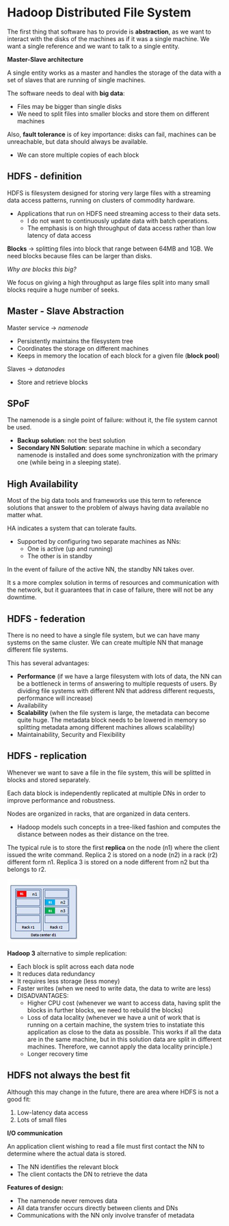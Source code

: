 # Hadoop Distributed File System

The first thing that software has to provide is **abstraction**, as we want to interact with the disks of the machines as if it was a single machine.
We want a single reference and we want to talk to a single entity.

**Master-Slave architecture** 

A single entity works as a master and handles the storage of the data with a set of slaves that are running of single machines.

The software needs to deal with **big data**:

- Files may be bigger than single disks
- We need to split files into smaller blocks and store them on different machines

Also, **fault tolerance** is of key importance: disks can fail, machines can be unreachable, but data should always be available.

- We can store multiple copies of each block

## HDFS - definition

HDFS is filesystem designed for storing very large files with a streaming data access patterns, running on clusters of commodity hardware.

- Applications that run on HDFS need streaming access to their data sets.
    - I do not want to continuously update data with batch operations.
    - The emphasis is on high throughput of data access rather than low latency of data access

**Blocks** -> splitting files into block that range between 64MB and 1GB.
We need blocks because files can be larger than disks.

*Why are blocks this big?*

We focus on giving a high throughput as large files split into many small blocks require a huge number of seeks. 

## Master - Slave Abstraction

Master service -> *namenode*

- Persistently maintains the filesystem tree
- Coordinates the storage on different machines
- Keeps in memory the location of each block for a given file (**block pool**)

Slaves -> *datanodes*

- Store and retrieve blocks

## SPoF

The namenode is a single point of failure: without it, the file system cannot be used.

- **Backup solution**: not the best solution
- **Secondary NN Solution**: separate machine in which a secondary namenode is installed and does some synchronization with the primary one (while being in a sleeping state).

## High Availability

Most of the big data tools and frameworks use this term to reference solutions that answer to the problem of always having data available no matter what.

HA indicates a system that can tolerate faults.

- Supported by configuring two separate machines as NNs:
    - One is active (up and running)
    - The other is in standby

In the event of failure of the active NN, the standby NN takes over.

It s a more complex solution in terms of resources and communication with the network, but it guarantees that in case of failure, there will not be any downtime.

## HDFS - federation

There is no need to have a single file system, but we can have many systems on the same cluster.
We can create multiple NN that manage different file systems.

This has several advantages:

- **Performance** (if we have a large filesystem with lots of data, the NN can be a bottleneck in terms of answering to multiple requests of users. By dividing file systems with different NN that address different requests, performance will increase)
- Availability
- **Scalability** (when the file system is large, the metadata can become quite huge. The metadata block needs to be lowered in memory so splitting metadata among different machines allows scalability)
- Maintainability, Security and Flexibility

## HDFS - replication

Whenever we want to save a file in the file system, this will be splitted in blocks and stored separately.

Each data block is independently replicated at multiple DNs in order to improve performance and robustness. 

Nodes are organized in racks, that are organized in data centers.

- Hadoop models such concepts in a tree-liked fashion and computes the distance between nodes as their distance on the tree.

The typical rule is to store the first **replica** on the node (n1) where the client issued the write command.
Replica 2 is stored on a node (n2) in a rack (r2) different form n1.
Replica 3 is stored on a node different from n2 but tha belongs to r2.

![](racks.jpg)

**Hadoop 3** alternative to simple replication:

- Each block is split across each data node
- It reduces data redundancy
- It requires less storage (less money)
- Faster writes (when we need to write data, the data to write are less)
- DISADVANTAGES:
    - Higher CPU cost (whenever we want to access data, having split the blocks in further blocks, we need to rebuild the blocks)
    - Loss of data locality (whenever we have a unit of work that is running on a certain machine, the system tries to instatiate this application as close to the data as possible. This works if all the data are in the same machine, but in this solution data are split in different machines. Therefore, we cannot apply the data locality principle.)
    - Longer recovery time 

## HDFS not always the best fit

Although this may change in the future, there are area where HDFS is not a good fit:

1. Low-latency data access
2. Lots of small files

**I/O communication**

An application client wishing to read a file must first contact the NN to determine where the actual data is stored.

- The NN identifies the relevant block
- The client contacts the DN to retrieve the data

**Features of design:**

- The namenode never removes data
- All data transfer occurs directly between clients and DNs
- Communications with the NN only involve transfer of metadata






